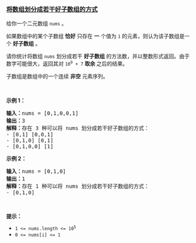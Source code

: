 ### [将数组划分成若干好子数组的方式](https://leetcode-cn.com/problems/ways-to-split-array-into-good-subarrays)

<p>给你一个二元数组 <code>nums</code> 。</p>

<p>如果数组中的某个子数组 <strong>恰好</strong> 只存在 <strong>一</strong> 个值为 <code>1</code> 的元素，则认为该子数组是一个 <strong>好子数组</strong> 。</p>

<p>请你统计将数组 <code>nums</code> 划分成若干 <strong>好子数组</strong> 的方法数，并以整数形式返回。由于数字可能很大，返回其对 <code>10<sup>9</sup> + 7</code> <strong>取余 </strong>之后的结果。</p>

<p>子数组是数组中的一个连续 <strong>非空</strong> 元素序列。</p>

<p>&nbsp;</p>

<p><strong>示例 1：</strong></p>

<pre><strong>输入：</strong>nums = [0,1,0,0,1]
<strong>输出：</strong>3
<strong>解释：</strong>存在 3 种可以将 nums 划分成若干好子数组的方式：
- [0,1] [0,0,1]
- [0,1,0] [0,1]
- [0,1,0,0] [1]
</pre>

<p><strong>示例 2：</strong></p>

<pre><strong>输入：</strong>nums = [0,1,0]
<strong>输出：</strong>1
<strong>解释：</strong>存在 1 种可以将 nums 划分成若干好子数组的方式：
- [0,1,0]
</pre>

<p>&nbsp;</p>

<p><strong>提示：</strong></p>

<ul>
	<li><code>1 &lt;= nums.length &lt;= 10<sup>5</sup></code></li>
	<li><code>0 &lt;= nums[i] &lt;= 1</code></li>
</ul>
